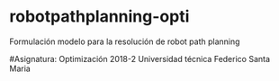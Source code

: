 # robotpathplanning-opti
Formulación modelo para la resolución de robot path planning

#Asignatura: Optimización 2018-2
Universidad técnica Federico Santa Maria
